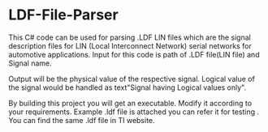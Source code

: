 # LDF-File-Parser
This C# code can be used for parsing .LDF LIN files which are the signal description files for LIN (Local Interconnect Network) serial networks for automotive applications.
Input for this code is path of .LDF file(LIN file) and Signal name.

Output will be the physical value of the respective signal. Logical value of the signal would be handled as text"Signal having Logical values only".

By building this project you will get an executable. Modify it according to your requirements.
Example .ldf file is attached you can refer it for testing . You can find the same .ldf file in TI website.
